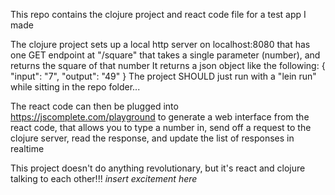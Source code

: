 This repo contains the clojure project and react code file for a test app I made

The clojure project sets up a local http server on localhost:8080 that has one GET endpoint at "/square" that takes a single parameter (number), and returns the square of that number
It returns a json object like the following:
{
	"input": "7",
	"output": "49"
}
The project SHOULD just run with a "lein run" while sitting in the repo folder...

The react code can then be plugged into https://jscomplete.com/playground to generate a web interface from the react code, that allows you to type a number in, send off a request to the clojure server, read the response, and update the list of responses in realtime


This project doesn't do anything revolutionary, but it's react and clojure talking to each other!!! *insert excitement here*